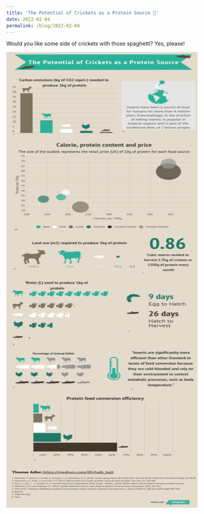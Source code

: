 ```yaml
---
title: 'The Potential of Crickets as a Protein Source 🦗'
date: 2022-02-04
permalink: /blog/2022-02-04
---
```


Would you like some side of crickets with those spaghetti? Yes, please!

<img src="/images/blog/visualisation/visual_insects.png" width="800" height="1200" />
